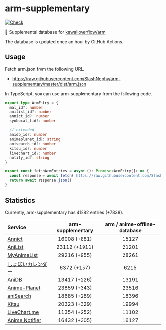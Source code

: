 # arm-supplementary

[![Check](https://github.com/SlashNephy/arm-supplementary/actions/workflows/check-node.yml/badge.svg)](https://github.com/SlashNephy/arm-supplementary/actions/workflows/check-node.yml)

💊 Supplemental database for [kawaiioverflow/arm](https://github.com/kawaiioverflow/arm)

The database is updated once an hour by GitHub Actions.

## Usage

Fetch arm.json from the following URL.

- https://raw.githubusercontent.com/SlashNephy/arm-supplementary/master/dist/arm.json

In TypeScript, you can use arm-supplementary from the following code.

```TypeScript
export type ArmEntry = {
  mal_id?: number
  anilist_id?: number
  annict_id?: number
  syobocal_tid?: number

  // extended
  anidb_id?: number
  animeplanet_id?: string
  anisearch_id?: number
  kitsu_id?: number
  livechart_id?: number
  notify_id?: string
}

export const fetchArmEntries = async (): Promise<ArmEntry[]> => {
  const response = await fetch('https://raw.githubusercontent.com/SlashNephy/arm-supplementary/master/dist/arm.json')
  return await response.json()
}
```

## Statistics

Currently, arm-supplementary has 41882 entries (+7838).

| Service                                     | arm-supplementary | arm / anime-offline-database |
| :------------------------------------------ | :---------------: | :--------------------------: |
| [Annict](https://annict.com)                |   16008 (+881)    |            15127             |
| [AniList](https://anilist.co)               |   23112 (+1911)   |            21201             |
| [MyAnimeList](https://myanimelist.net)      |   29216 (+955)    |            28261             |
| [しょぼいカレンダー](https://cal.syoboi.jp) |    6372 (+157)    |             6215             |
| [AniDB](https://anidb.net)                  |   13417 (+226)    |            13191             |
| [Anime-Planet](https://anime-planet.com)    |   23859 (+343)    |            23516             |
| [aniSearch](https://anisearch.com)          |   18685 (+289)    |            18396             |
| [Kitsu](https://kitsu.io)                   |   20323 (+329)    |            19994             |
| [LiveChart.me](https://livechart.me)        |   11354 (+252)    |            11102             |
| [Anime Notifier](https://notify.moe)        |   16432 (+305)    |            16127             |
